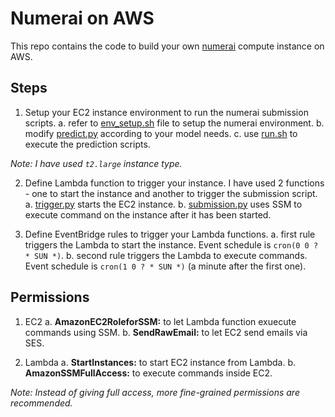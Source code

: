 # Numerai on AWS

This repo contains the code to build your own [numerai](https://numer.ai/tournament) compute instance on AWS.

## Steps
1. Setup your EC2 instance environment to run the numerai submission scripts.
    a. refer to [env_setup.sh](env_setup.sh) file to setup the numerai environment.
    b. modify [predict.py](predict.py) according to your model needs.
    c. use [run.sh](run.sh) to execute the prediction scripts.

*Note: I have used `t2.large` instance type.*

2. Define Lambda function to trigger your instance. I have used 2 functions - one to start the instance and another to trigger the submission script.
    a. [trigger.py](trigger.py) starts the EC2 instance.
    b. [submission.py](submission.py) uses SSM to execute command on the instance after it has been started.

3. Define EventBridge rules to trigger your Lambda functions.
    a. first rule triggers the Lambda to start the instance. Event schedule is `cron(0 0 ? * SUN *)`.
    b. second rule triggers the Lambda to execute commands. Event schedule is `cron(1 0 ? * SUN *)` (a minute after the first one).

## Permissions
1. EC2
    a. **AmazonEC2RoleforSSM:** to let Lambda function exuecute commands using SSM.
    b. **SendRawEmail:** to let EC2 send emails via SES.

2. Lambda
    a. **StartInstances:** to start EC2 instance from Lambda.
    b. **AmazonSSMFullAccess:** to execute commands inside EC2.

*Note: Instead of giving full access, more fine-grained permissions are recommended.*